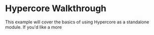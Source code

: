 # Hypercore Walkthrough

This example will cover the basics of using Hypercore as a standalone module. If you'd like a more
